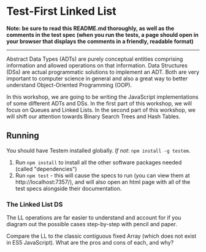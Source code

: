 # Test-First Linked List

**Note: be sure to read this README.md thoroughly, as well as the comments in the test spec (when you run the tests, a page should open in your browser that displays the comments in a friendly, readable format)**

---

Abstract Data Types (ADTs) are purely conceptual entities comprising information and allowed operations on that information. Data Structures (DSs) are actual programmatic solutions to implement an ADT. Both are very important to computer science in general and also a great way to better understand Object-Oriented Programming (OOP).

In this workshop, we are going to be writing the JavaScript implementations of some different ADTs and DSs. In the first part of this workshop, we will focus on Queues and Linked Lists. In the second part of this workshop, we will shift our attention towards Binary Search Trees and Hash Tables.

## Running

You should have Testem installed globally. *If not*: `npm install -g testem`.

1. Run `npm install` to install all the other software packages needed (called "dependencies")
2. Run `npm test` - this will cause the specs to run (you can view them at http://localhost:7357/), and will also open an html page with all of the test specs alongside their documentation.

### The Linked List DS

The LL operations are far easier to understand and account for if you diagram out the possible cases step-by-step with pencil and paper.

Compare the LL to the classic contiguous fixed Array (which does not exist in ES5 JavaScript). What are the pros and cons of each, and why?
